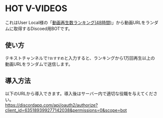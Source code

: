 # HOT V-VIDEOS
これはUser Local様の「[動画再生数ランキング(48時間)](https://virtual-youtuber.userlocal.jp/movies?range=48h)」から動画URLをランダムに取得するDiscoed用BOTです。

## 使い方
テキストチャンネルで`?おすすめ`と入力すると、ランキングから1万回再生以上の動画URLをランダムで送信します。

## 導入方法
以下のURLから導入できます。導入後はサーバー内で適切な役職を与えてください。  
https://discordapp.com/api/oauth2/authorize?client_id=635189399277142038&permissions=0&scope=bot
